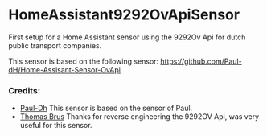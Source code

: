 # HomeAssistant9292OvApiSensor

First setup for a Home Assistant sensor using the 9292Ov Api for dutch public transport companies.

This sensor is based on the following sensor: https://github.com/Paul-dH/Home-Assisant-Sensor-OvApi

### Credits:
- [Paul-Dh](https://github.com/Paul-dH) This sensor is based on the sensor of Paul.
- [Thomas Brus](https://github.com/thomasbrus/9292-api-spec) Thanks for reverse engineering the 9292OV Api, was very useful for this sensor.
